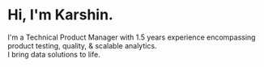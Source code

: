 # Hi, I'm Karshin. 
I'm a Technical Product Manager with 1.5 years experience encompassing product testing, quality, & scalable analytics. <br> 
I bring data solutions to life. 

